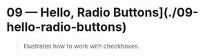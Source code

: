 # 09 &mdash; Hello, Radio Buttons](./09-hello-radio-buttons)
> Illustrates how to work with checkboxes.